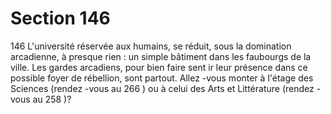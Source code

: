 # Section 146

146
L'université réservée aux humains, se réduit, sous la domination
arcadienne, à presque rien : un simple bâtiment dans les
faubourgs de la ville. Les gardes arcadiens, pour bien faire sent ir
leur présence dans ce possible foyer de rébellion, sont partout.
Allez -vous monter à l'étage des Sciences (rendez -vous au 266 )
ou à celui des Arts et Littérature (rendez -vous au 258 )?